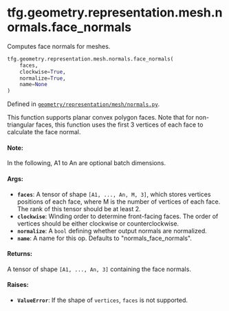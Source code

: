 <div itemscope itemtype="http://developers.google.com/ReferenceObject">
<meta itemprop="name" content="tfg.geometry.representation.mesh.normals.face_normals" />
<meta itemprop="path" content="Stable" />
</div>

# tfg.geometry.representation.mesh.normals.face_normals

Computes face normals for meshes.

``` python
tfg.geometry.representation.mesh.normals.face_normals(
    faces,
    clockwise=True,
    normalize=True,
    name=None
)
```



Defined in [`geometry/representation/mesh/normals.py`](https://github.com/tensorflow/graphics/blob/master/tensorflow_graphics/geometry/representation/mesh/normals.py).

<!-- Placeholder for "Used in" -->

This function supports planar convex polygon faces. Note that for
non-triangular faces, this function uses the first 3 vertices of each
face to calculate the face normal.

#### Note:

In the following, A1 to An are optional batch dimensions.


#### Args:

* <b>`faces`</b>: A tensor of shape `[A1, ..., An, M, 3]`, which stores vertices
  positions of each face, where M is the number of vertices of each face.
  The rank of this tensor should be at least 2.
* <b>`clockwise`</b>: Winding order to determine front-facing faces. The order of
  vertices should be either clockwise or counterclockwise.
* <b>`normalize`</b>: A `bool` defining whether output normals are normalized.
* <b>`name`</b>: A name for this op. Defaults to "normals_face_normals".


#### Returns:

A tensor of shape `[A1, ..., An, 3]` containing the face normals.


#### Raises:

* <b>`ValueError`</b>: If the shape of `vertices`, `faces` is not supported.